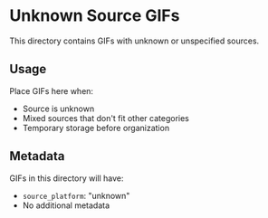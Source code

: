 # Unknown Source GIFs

This directory contains GIFs with unknown or unspecified sources.

## Usage

Place GIFs here when:
- Source is unknown
- Mixed sources that don't fit other categories
- Temporary storage before organization

## Metadata

GIFs in this directory will have:
- `source_platform`: "unknown"
- No additional metadata
